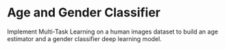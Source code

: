 # Age and Gender Classifier
Implement Multi-Task Learning on a human images dataset to build an age estimator and a gender classifier deep learning model.
